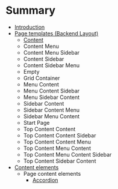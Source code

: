 # Summary

* [Introduction](README.md)
* [Page templates \(Backend Layout\)](chapter1.md)
  * [Content](chapter1/content.md)
  * Content Menu
  * Content Menu Sidebar
  * Content Sidebar
  * Content Sidebar Menu
  * Empty
  * Grid Container
  * Menu Content
  * Menu Content Sidebar
  * Menu Sidebar Content
  * Sidebar Content
  * Sidebar Content Menu
  * Sidebar Menu Content
  * Start Page
  * Top Content Content
  * Top Content Content Sidebar
  * Top Content Content Menu
  * Top Content Menu Content
  * Top Content Menu Content Sidebar
  * Top Content Sidebar Content
* [Content elements](content-elements.md)
  * Page content elements
    * [Accordion](content-elements/accordion.md)

